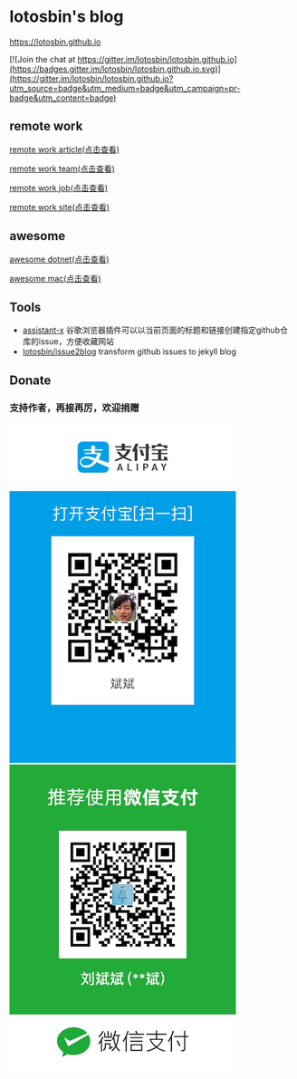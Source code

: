 # lotosbin's blog
https://lotosbin.github.io

[![Join the chat at https://gitter.im/lotosbin/lotosbin.github.io](https://badges.gitter.im/lotosbin/lotosbin.github.io.svg)](https://gitter.im/lotosbin/lotosbin.github.io?utm_source=badge&utm_medium=badge&utm_campaign=pr-badge&utm_content=badge)

## remote work
[remote work article(点击查看)](https://github.com/lotosbin/lotosbin.github.io/issues?utf8=%E2%9C%93&q=is%3Aissue+is%3Aopen+label%3Aremote-work-article+sort%3Areactions-%2B1-desc)

[remote work team(点击查看)](https://github.com/lotosbin/lotosbin.github.io/issues?utf8=%E2%9C%93&q=is%3Aissue+is%3Aopen+label%3Aremote-work-team+sort%3Areactions-%2B1-desc)

[remote work job(点击查看)](https://github.com/lotosbin/lotosbin.github.io/issues?utf8=%E2%9C%93&q=is%3Aissue+is%3Aopen+label%3Aremote-work-job+sort%3Areactions-%2B1-desc)

[remote work site(点击查看)](https://github.com/lotosbin/lotosbin.github.io/issues?utf8=%E2%9C%93&q=is%3Aissue+is%3Aopen+label%3Aremote-work-site+sort%3Areactions-%2B1-desc)

## awesome
[awesome dotnet(点击查看)](https://github.com/lotosbin/lotosbin.github.io/issues?q=is%3Aissue+is%3Aopen+label%3Aawesome-dotnet+sort%3Areactions-%2B1-desc)

[awesome mac(点击查看)](https://github.com/lotosbin/lotosbin.github.io/issues?q=is%3Aissue+is%3Aopen+label%3Aawesome-mac+sort%3Areactions-%2B1-desc)

## Tools
- [assistant-x](https://chrome.google.com/webstore/detail/assistant-x/hmjkgjcbbehfpleekbnomgiaoebcmllc) 谷歌浏览器插件可以以当前页面的标题和链接创建指定github仓库的issue，方便收藏网站
- [lotosbin/issue2blog](https://github.com/lotosbin/issue2blog) transform github issues to jekyll blog

## Donate
### 支持作者，再接再厉，欢迎捐赠
![|small](./donate/alipay.png) ![](./donate/wechat.JPG)

